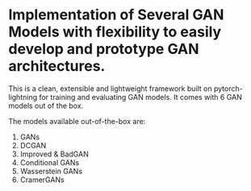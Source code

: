 # Implementation of Several GAN Models with flexibility to easily develop and prototype GAN architectures.

This is a clean, extensible and lightweight framework built on pytorch-lightning for training and evaluating GAN models. It comes with 6 GAN models out of the box.

The models available out-of-the-box are:
1. GANs
2. DCGAN
3. Improved & BadGAN
4. Conditional GANs
5. Wasserstein GANs
6. CramerGANs
